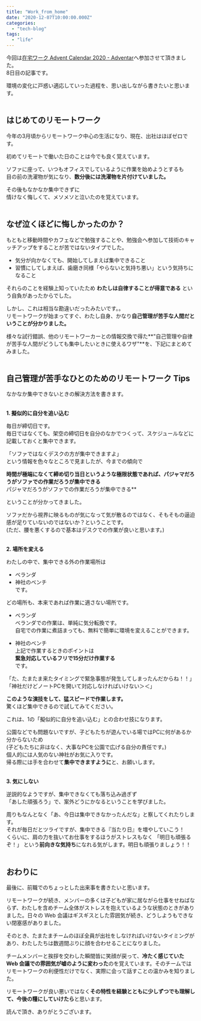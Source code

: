 ```yaml
---
title: "Work_from_home"
date: "2020-12-07T10:00:00.000Z"
categories: 
  - "tech-blog"
tags: 
  - "life"
---
```


今回は[在宅ワーク Advent Calendar 2020 - Adventar](https://adventar.org/calendars/5014)へ参加させて頂きました。  
8日目の記事です。  

環境の変化に戸惑い適応していった過程を、思い出しながら書きたいと思います。  
<br>

## はじめてのリモートワーク

今年の3月頃からリモートワーク中心の生活になり、現在、出社はほぼゼロです。

初めてリモートで働いた日のことは今でも良く覚えています。  

ソファに座って、いつもオフィスでしているように作業を始めようとするも  
目の前の洗濯物が気になり、**数分後には洗濯物を片付けていました。**

その後もなかなか集中できずに  
情けなく悔しくて、メソメソと泣いたのを覚えています。  
<br>

## なぜ泣くほどに悔しかったのか？

もともと移動時間やカフェなどで勉強することや、勉強会へ参加して技術のキャッチアップをすることが苦ではないタイプでした。

- 気分が向かなくても、開始してしまえば集中できること  
- 習慣にしてしまえば、歯磨き同様「やらないと気持ち悪い」という気持ちになること

それらのことを経験上知っていたため **わたしは自律することが得意である** という自負があったからでした。

しかし、これは相当な勘違いだったみたいです。。  
リモートワークが始まってすぐ、わたし自身、かなり**自己管理が苦手な人間だということが分かりました。**

様々な試行錯誤、他のリモートワーカーとの情報交換で得た**"自己管理や自律が苦手な人間がどうしても集中したいときに使えるワザ"**を、下記にまとめてみました。  
<br>

## 自己管理が苦手なひとのためのリモートワーク Tips

なかなか集中できないときの解決方法を書きます。  
<br>

**1. 擬似的に自分を追い込む**  

毎日が締切日です。  
毎日ではなくても、架空の締切日を自分のなかでつくって、スケジュールなどに記載しておくと集中できます。

「ソファではなくデスクの方が集中できますよ」  
という情報を色々なところで見ましたが、今までの傾向で  

**時間が極端になくて締め切り当日というような極限状態であれば、パジャマだろうがソファでの作業だろうが集中できる**  
パジャマだろうがソファでの作業だろうが集中できる**  

ということが分かってきました。

ソファだから視界に映るものが気になって気が散るのではなく、そもそもの逼迫感が足りていないのではないか？ということです。  
(ただ、腰を悪くするので基本はデスクでの作業が良いと思います。)  
<br>

**2. 場所を変える**  

わたしの中で、集中できる外の作業場所は  
- ベランダ  
- 神社のベンチ  
です。

どの場所も、本来であれば作業に適さない場所です。  

- ベランダ  
ベランダでの作業は、単純に気分転換です。  
自宅での作業に煮詰まっても、無料で簡単に環境を変えることができます。

- 神社のベンチ  
上記で作業するときのポイントは  
**緊急対応しているフリで15分だけ作業する**  
です。

「た、たまたま来たタイミングで緊急事態が発生してしまったんだからね！！」  
「神社だけどノートPCを開いて対応しなければいけない＞＜」  

**このような演技をして、猛スピードで作業します。**  
驚くほど集中できるので試してみてください。

これは、1の「擬似的に自分を追い込む」との合わせ技になります。  

公園などでも問題ないですが、子どもたちが遊んでいる場ではPCに何があるか分からないため  
(子どもたちに非はなく、大事なPCを公園で広げる自分の責任です。)  
個人的には人気のない神社がお気に入りです。  
帰る際には手を合わせて**集中できますように**と、お願いします。  
<br>

**3. 気にしない**  

逆説的なようですが、集中できなくても落ち込み過ぎず  
「あした頑張ろう」で、案外どうにかなるということを学びました。

周りもなんとなく「あ、今日は集中できなかったんだな」と察してくれたりします。  
それが毎日だとツライですが、集中できる『当たり日』を増やしていこう！  
くらいに、肩の力を抜いてお仕事をするほうがストレスもなく 「明日も頑張るぞ！」 という**前向きな気持ち**になれる気がします。明日も頑張りましょう！！  
<br>

## おわりに

最後に、前職でのちょっとした出来事を書きたいと思います。  

リモートワークが続き、メンバーの多くは子どもが家に居ながら仕事をせねばならず、わたしを含めチーム全体がストレスを抱えているような状態のときがありました。日々の Web 会議はギスギスとした雰囲気が続き、どうしようもできない閉塞感がありました。

そのとき、たまたまチームのほぼ全員が出社をしなければいけないタイミングがあり、わたしたちは数週間ぶりに顔を合わせることになりました。

チームメンバーと挨拶を交わした瞬間皆に笑顔が戻って、**冷たく感じていた Web 会議での雰囲気が嘘のように変わった**のを覚えています。そのチームではリモートワークの利便性だけでなく、実際に会って話すことの温かみを知りました。

リモートワークが良い悪いではなく**その特性を経験とともに少しずつでも理解して、今後の糧にしていけたら**と思います。
  
読んで頂き、ありがとうございます。
